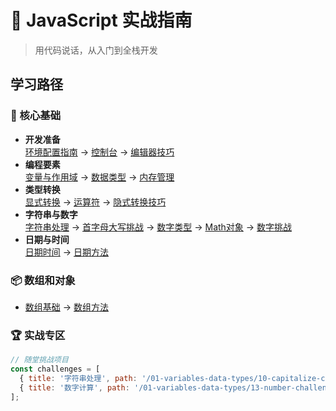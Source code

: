 # 🚀 JavaScript 实战指南

> 用代码说话，从入门到全栈开发

## 学习路径

### 🧭 核心基础
- **开发准备**  
  [环境配置指南](/01-variables-data-types/00-intro) → [控制台](/01-variables-data-types/01-console) → [编辑器技巧](/01-variables-data-types/02-comments-shortcuts)
- **编程要素**  
  [变量与作用域](/01-variables-data-types/03-variables) → [数据类型](/01-variables-data-types/04-data-types) → [内存管理](/01-variables-data-types/05-stack-heap)
- **类型转换**  
  [显式转换](/01-variables-data-types/06-type-conversion) → [运算符](/01-variables-data-types/07-operators) → [隐式转换技巧](/01-variables-data-types/08-type-coercion)
- **字符串与数字**  
  [字符串处理](/01-variables-data-types/09-strings) → [首字母大写挑战](/01-variables-data-types/10-capitalize-challenge) → [数字类型](/01-variables-data-types/11-numbers) → [Math对象](/01-variables-data-types/12-math-object) → [数字挑战](/01-variables-data-types/13-number-challenge)
- **日期与时间**  
  [日期时间](/01-variables-data-types/14-dates-and-times) → [日期方法](/01-variables-data-types/15-date-object-methods)

### 📦 数组和对象
- [数组基础](/02-arrays-objects/01-array-basics) → [数组方法](/02-arrays-objects/02-array-methods)


### 🏆 实战专区
```javascript
// 随堂挑战项目
const challenges = [
  { title: '字符串处理', path: '/01-variables-data-types/10-capitalize-challenge' },
  { title: '数字计算', path: '/01-variables-data-types/13-number-challenge' }
];
```
